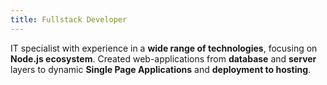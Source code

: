 ```yaml
---
title: Fullstack Developer
---
```


IT specialist with experience in a **wide range of technologies**, focusing on **Node.js ecosystem**. Created web-applications from **database** and **server** layers to dynamic **Single Page Applications** and **deployment to hosting**.